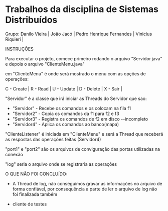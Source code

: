 # Trabalhos da disciplina de Sistemas Distribuídos

Grupo:  Danilo Vieira |
        João Jacó |
        Pedro Henrique Fernandes |
        Vinicius Riquieri |

INSTRUÇÕES

Para executar o projeto, comece primeiro rodando o arquivo "Servidor.java" e depois o
arquivo "ClienteMenu.java"

em "ClienteMenu" é onde será mostrado o menu com as opções de operações:

C - Create |
R - Read |
U - Update |
D - Delete |
X - Sair |

"Servidor" é a classe que irá iniciar as Threads do Servidor que sao:

- "Servidor" - Recebe os comandos e os colocam na fila f1
- "Servidor2" - Copia os comandos da f1 para f2 e f3
- "Servidor3" - Registra os comandos de f2 em disco --incompleto
- "Servidor4" - Aplica os comandos ao banco(mapa)

"ClienteListener" é iniciada em "ClienteMenu" e será a Thread que receberá as respostas
das operações feitas (Servidor4)

"port1" e "port2" são os arquivos de conviguração das portas utilizadas na conexão

"log" seria o arquivo onde se registraria as operações

O QUE NÃO FOI CONCLUÍDO:

- A Thread de log, não conseguimos gravar as informações no arquivo de forma confiável,
  por consequência a parte de ler o arquivo de log não foi finalizada também

- cliente de testes
